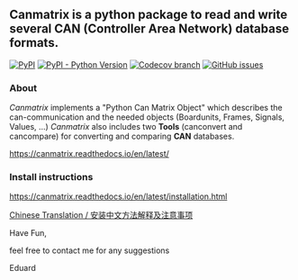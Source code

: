 ## **Canmatrix** is a python package to read and write several CAN (Controller Area Network) database formats. ##
[![PyPI](https://img.shields.io/pypi/v/canmatrix.svg)](https://pypi.org/project/canmatrix/)
[![PyPI - Python Version](https://img.shields.io/pypi/pyversions/canmatrix.svg)](https://pypi.org/project/canmatrix/)
[![Codecov branch](https://img.shields.io/codecov/c/github/ebroecker/canmatrix/development.svg)](https://codecov.io/gh/ebroecker/canmatrix/)
[![GitHub issues](https://img.shields.io/github/issues-raw/ebroecker/canmatrix.svg)](https://github.com/ebroecker/canmatrix/issues)


### About

*Canmatrix* implements a "Python Can Matrix Object" which describes the can-communication and the needed objects (Boardunits, Frames, Signals, Values, ...)
*Canmatrix* also includes two **Tools** (canconvert and cancompare) for converting and comparing **CAN** databases.


https://canmatrix.readthedocs.io/en/latest/

### Install instructions
https://canmatrix.readthedocs.io/en/latest/installation.html

[Chinese Translation / 安装中文方法解释及注意事项](https://github.com/ebroecker/canmatrix/wiki/%E5%AE%89%E8%A3%85%E4%B8%AD%E6%96%87%E6%96%B9%E6%B3%95%E8%A7%A3%E9%87%8A%E5%8F%8A%E6%B3%A8%E6%84%8F%E4%BA%8B%E9%A1%B9)



Have Fun,

feel free to contact me for any suggestions

Eduard

